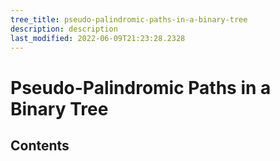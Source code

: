 ```yaml
---
tree_title: pseudo-palindromic-paths-in-a-binary-tree
description: description
last_modified: 2022-06-09T21:23:28.2328
---
```


# Pseudo-Palindromic Paths in a Binary Tree

## Contents
